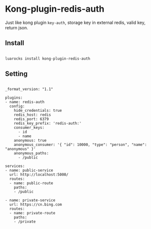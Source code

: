 # Kong-plugin-redis-auth

Just like kong plugin `key-auth`, storage key in external redis, valid key, return json.

## Install

```bash

luarocks install kong-plugin-redis-auth

```

## Setting

```

_format_version: "1.1"

plugins:
- name: redis-auth
  config: 
    hide_credentials: true
    redis_host: redis
    redis_port: 6379
    redis_key_prefix: 'redis-auth:'
    consumer_keys:
      - id
      - name
    anonymous: true
    anonymous_consumer: '{ "id": 10000, "type": "person", "name": "anonymous" }'
    anonymous_paths:
      - /public

services:
- name: public-service
  url: http://localhost:5000/
  routes:
  - name: public-route
    paths:
    - /public

- name: private-service
  url: https://cn.bing.com
  routes:
  - name: private-route
    paths:
    - /private


```

